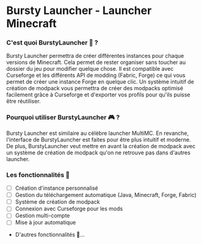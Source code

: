 # Bursty Launcher - Launcher Minecraft
### C'est quoi BurstyLauncher 🤔 ?
Bursty Launcher permettra de créer différentes instances pour chaque versions de Minecraft. Cela permet de rester organiser sans toucher au dossier du jeu pour modifier quelque chose. Il est compatible avec Curseforge et les différents API de modding (Fabric, Forge) ce qui vous permet de créer une instance Forge en quelque clic. Un système intuitif de création de modpack vous permettra de créer des modpacks optimisé facilement grâce à Curseforge et d'exporter vos profils pour qu'ils puisse être réutiliser.
### Pourquoi utiliser BurstyLauncher 🎮 ?
Bursty Launcher est similaire au célèbre launcher MultiMC. En revanche, l'interface de BurstyLauncher est faites pour être plus intuitif et moderne. De plus, BurstyLauncher veut mettre en avant la création de modpack avec un système de création de modpack qu'on ne retrouve pas dans d'autres launcher.
### Les fonctionnalités 🚀
- [ ] Création d'instance personnalisé
- [ ] Gestion du téléchargement automatique (Java, Minecraft, Forge, Fabric)
- [ ] Système de création de modpack
- [ ] Connexion avec Curseforge pour les mods
- [ ] Gestion multi-compte
- [ ] Mise à jour automatique
- D'autres fonctionnalités 👀...